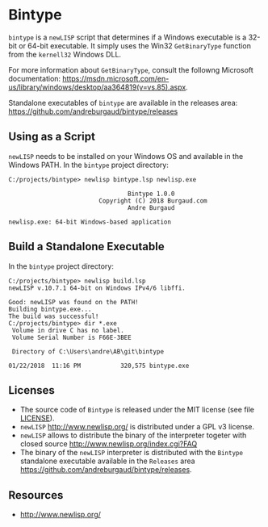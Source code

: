 # Bintype

`bintype` is a `newLISP` script that determines if a Windows executable is a 32-bit or 64-bit executable. It simply uses the Win32 `GetBinaryType` function from the `kernell32` Windows DLL.

For more information about `GetBinaryType`, consult the followng Microsoft documentation: https://msdn.microsoft.com/en-us/library/windows/desktop/aa364819(v=vs.85).aspx.

Standalone executables of `bintype` are available in the releases area: https://github.com/andreburgaud/bintype/releases

## Using as a Script

`newLISP` needs to be installed on your Windows OS and available in the Windows PATH. In the `bintype` project directory:

```
C:/projects/bintype> newlisp bintype.lsp newlisp.exe

                                 Bintype 1.0.0
                         Copyright (C) 2018 Burgaud.com
                                 Andre Burgaud

newlisp.exe: 64-bit Windows-based application
```

## Build a Standalone Executable

In the `bintype` project directory:

```
C:/projects/bintype> newlisp build.lsp
newLISP v.10.7.1 64-bit on Windows IPv4/6 libffi.

Good: newLISP was found on the PATH!
Building bintype.exe...
The build was successful!
C:/projects/bintype> dir *.exe
 Volume in drive C has no label.
 Volume Serial Number is F66E-3BEE

 Directory of C:\Users\andre\AB\git\bintype

01/22/2018  11:16 PM           320,575 bintype.exe
```

## Licenses

* The source code of `Bintype` is released under the MIT license (see file [LICENSE](LICENSE.md)).
* `newLISP` http://www.newlisp.org/ is distributed under a GPL v3 license.
* `newLISP` allows to distribute the binary of the interpreter togeter with closed source http://www.newlisp.org/index.cgi?FAQ
* The binary of the `newLISP` interpreter is distributed with the `Bintype` standalone executable available in the `Releases` area https://github.com/andreburgaud/bintype/releases.

## Resources

* http://www.newlisp.org/
